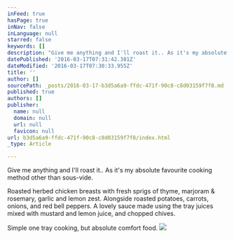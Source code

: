 ```yaml
---
inFeed: true
hasPage: true
inNav: false
inLanguage: null
starred: false
keywords: []
description: "Give me anything and I'll roast it.. As it's my absolute favourite cooking method other than sous-vide."
datePublished: '2016-03-17T07:31:42.381Z'
dateModified: '2016-03-17T07:30:33.955Z'
title: ''
author: []
sourcePath: _posts/2016-03-17-b3d5a6a9-ffdc-471f-90c8-c8d03159f7f8.md
published: true
authors: []
publisher:
  name: null
  domain: null
  url: null
  favicon: null
url: b3d5a6a9-ffdc-471f-90c8-c8d03159f7f8/index.html
_type: Article

---
```

Give me anything and I'll roast it.. As it's my absolute favourite cooking method other than sous-vide.

Roasted herbed chicken breasts with fresh sprigs of thyme, marjoram & rosemary, garlic and lemon zest. Alongside roasted potatoes, carrots, onions, and red bell peppers. A lovely sauce made using the tray juices mixed with mustard and lemon juice, and chopped chives.

Simple one tray cooking, but absolute comfort food.
![](https://the-grid-user-content.s3-us-west-2.amazonaws.com/0133c7cc-1885-4520-9203-a925e5534682.jpg)